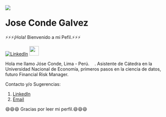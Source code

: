 <img src='https://raw.githubusercontent.com/keshavsingh4522/keshavsingh4522/master/Monkey_Kid_Coding.gif' align='left'>

# Jose Conde Galvez

⚡⚡⚡¡Hola! Bienvenido a mi Pefil.⚡⚡⚡
  
  <a href="https://www.linkedin.com/in/jose-conde/n"><img src="https://img.shields.io/badge/LinkedIn--_.svg?style=social&logo=linkedin" alt="LinkedIn"></a>
  <a href="https://rpubs.com/JoseConde"><img src="https://www.rstudio.com/wp-content/uploads/2014/06/RStudio-Ball.png" width="30" /></a>

Hola me llamo Jóse Conde, Lima - Perú. <img src="https://image.flaticon.com/icons/svg/2055/2055886.svg" width="13"/>.
Asistente de Cátedra en la Universidad Nacional de Economía, primeros pasos en la ciencia de datos, futuro Financial Risk Manager.

Contacto y/o Sugerencias:

  1. [LinkedIn](https://www.linkedin.com/in/jose-conde/) 
  2. [Email](mailto:joseconde20.95@gmail.com) 

😄😄😄 Gracias por leer mi perfil.😄😄😄
